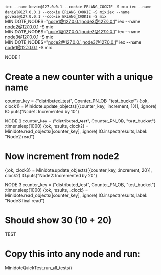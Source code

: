 `iex --name kevin@127.0.0.1 --cookie ERLANG_COOKIE -S mix`
`iex --name daniel@127.0.0.1 --cookie ERLANG_COOKIE -S mix`
`iex --name goveas@127.0.0.1 --cookie ERLANG_COOKIE -S mix`
MINIDOTE_NODES="node1@127.0.0.1,node3@127.0.0.1" iex --name node2@127.0.0.1 -S mix
MINIDOTE_NODES="node1@127.0.0.1,node2@127.0.0.1" iex --name node3@127.0.0.1 -S mix
MINIDOTE_NODES="node2@127.0.0.1,node3@127.0.0.1" iex --name node1@127.0.0.1 -S mix

NODE 1

# Create a new counter with a unique name

counter_key = {"distributed_test", Counter_PN_OB, "test_bucket"}
{:ok, clock1} = Minidote.update_objects([{counter_key, :increment, 10}], :ignore)
IO.puts("Node1: Incremented by 10")

NODE 2
counter_key = {"distributed_test", Counter_PN_OB, "test_bucket"}
:timer.sleep(1000)
{:ok, results, clock2} = Minidote.read_objects([counter_key], :ignore)
IO.inspect(results, label: "Node2 read")

# Now increment from node2

{:ok, clock3} = Minidote.update_objects([{counter_key, :increment, 20}], clock2)
IO.puts("Node2: Incremented by 20")

NODE 3
counter_key = {"distributed_test", Counter_PN_OB, "test_bucket"}
:timer.sleep(1000)
{:ok, results, \_clock} = Minidote.read_objects([counter_key], :ignore)
IO.inspect(results, label: "Node3 final read")

# Should show 30 (10 + 20)

TEST

# Copy this into any node and run:

MinidoteQuickTest.run_all_tests()
